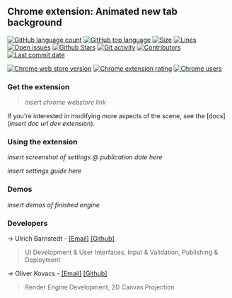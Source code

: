 ## Chrome extension: Animated new tab background

[![GitHub language count](https://img.shields.io/github/languages/count/dx81/chrome-animated-3dBg)]()
[![GitHub top language](https://img.shields.io/github/languages/top/dx81/chrome-animated-3dBg)]()
[![Size](https://img.shields.io/github/repo-size/dx81/chrome-animated-3dBg)]()
[![Lines](https://img.shields.io/tokei/lines/github/dx81/chrome-animated-3dBg)]()
[![Open issues](https://img.shields.io/github/issues-raw/dx81/chrome-animated-3dBg)]()
[![Github Stars](https://img.shields.io/github/stars/dx81/chrome-animated-3dBg)]()
[![Git activity](https://img.shields.io/github/commit-activity/m/dx81/chrome-animated-3dBg)]()
[![Contributors](https://img.shields.io/github/contributors/dx81/chrome-animated-3dBg)]()
[![Last commit date](https://img.shields.io/github/last-commit/dx81/chrome-animated-3dBg)]()

[![Chrome web store version](https://img.shields.io/chrome-web-store/v/todo)]()
[![Chrome extension rating](https://img.shields.io/chrome-web-store/rating/todo)]()
[![Chrome users](https://img.shields.io/chrome-web-store/users/todo)]()

### Get the extension

> _insert chrome webstore link_

If you're interested in modifying more aspects of the scene, see the [docs](_insert doc url dev extension_).

### Using the extension

_insert screenshot of settings @ publication date here_

_insert settings guide here_

### Demos

_insert demos of finished engine_

### Developers

-> Ulrich Barnstedt  -  [[Email]](mailto:0x81.dev@gmail.com) [[Github]](https://github.com/ulrich-barnstedt)

> UI Development & User Interfaces, Input & Validation, Publishing & Deployment

-> Oliver Kovacs  -  [[Email]](mailto:oliver.kovacs.dev@gmail.com) [[Github]](https://github.com/OliverKovacs)

> Render Engine Development, 2D Canvas Projection